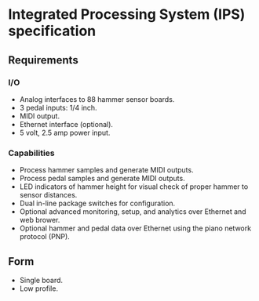 # Integrated Processing System (IPS) specification

## Requirements

### I/O
* Analog interfaces to 88 hammer sensor boards.
* 3 pedal inputs: 1/4 inch.
* MIDI output.
* Ethernet interface (optional).
* 5 volt, 2.5 amp power input.

### Capabilities
* Process hammer samples and generate MIDI outputs.
* Process pedal samples and generate MIDI outputs.
* LED indicators of hammer height for visual check of proper hammer to sensor distances.
* Dual in-line package switches for configuration.
* Optional advanced monitoring, setup, and analytics over Ethernet and web brower.
* Optional hammer and pedal data over Ethernet using the piano network protocol (PNP).

## Form
* Single board.
* Low profile.